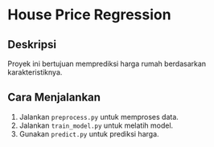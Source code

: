 # House Price Regression

## Deskripsi
Proyek ini bertujuan memprediksi harga rumah berdasarkan karakteristiknya.

## Cara Menjalankan
1. Jalankan `preprocess.py` untuk memproses data.
2. Jalankan `train_model.py` untuk melatih model.
3. Gunakan `predict.py` untuk prediksi harga.

